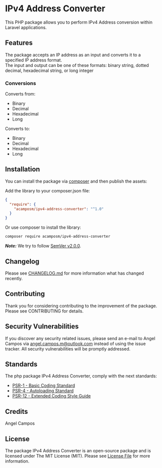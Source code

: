 # IPv4 Address Converter

This PHP package allows you to perform IPv4 Address conversion within Laravel applications.

## Features

The package accepts an IP address as an input and converts it to a specified IP address format.  
The input and output can be one of these formats: binary string, dotted decimal, hexadecimal string, or long integer

### Conversions

Converts from:

- Binary
- Decimal
- Hexadecimal
- Long

Converts to:

- Binary
- Decimal
- Hexadecimal
- Long

## Installation

You can install the package via [composer](https://getcomposer.org/) and then publish the assets:

Add the library to your composer.json file:

```json
{
  "require": {
    "acamposm/ipv4-address-converter": "^1.0"
  }
}
```

Or use composer to install the library:

```bash
composer require acamposm/ipv4-address-converter
```

***Note:*** We try to follow [SemVer v2.0.0](https://semver.org/).

## Changelog

Please see [CHANGELOG.md](https://github.com/angelcamposm/ipv4-address-converter/CHANGELOG.md) for more information what has changed recently.

## Contributing

Thank you for considering contributing to the improvement of the package. Please see CONTRIBUTING for details.

## Security Vulnerabilities

If you discover any security related issues, please send an e-mail to Angel Campos via angel.campos.m@outlook.com instead of using the issue tracker. All security vulnerabilities will be promptly addressed.

## Standards

The php package IPv4 Address Converter, comply with the next standards:

- [PSR-1 - Basic Coding Standard](http://www.php-fig.org/psr/psr-1/)
- [PSR-4 - Autoloading Standard](http://www.php-fig.org/psr/psr-4/)
- [PSR-12 - Extended Coding Style Guide](hhttps://www.php-fig.org/psr/psr-12/)

## Credits

Angel Campos

## License

The package IPv4 Address Converter is an open-source package and is licensed under The MIT License (MIT). Please see [License File](https://github.com/angelcamposm/ipv4-address-converter/LICENSE.md) for more information.